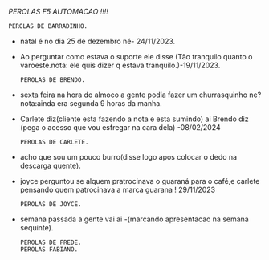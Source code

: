 *PEROLAS F5 AUTOMACAO !!!!*
     

    PEROLAS DE BARRADINHO.
* natal é no dia 25 de dezembro né- 24/11/2023.
* Ao perguntar como estava o suporte ele disse (Tão tranquilo quanto o varoeste.nota: ele quis dizer q estava tranquilo.)-19/11/2023.

      PEROLAS DE BRENDO.
* sexta feira na hora do almoco a gente podia fazer um churrasquinho ne?nota:ainda era segunda 9 horas da manha.
* Carlete diz(cliente esta fazendo a nota e esta sumindo) ai Brendo diz (pega o acesso que vou esfregar na cara dela) -08/02/2024

      PEROLAS DE CARLETE.
* acho que sou um pouco burro(disse logo apos colocar o dedo na descarga quente).
* joyce perguntou se alquem  pratrocinava o guaraná para o café,e carlete pensando quem patrocinava a marca guarana ! 29/11/2023

      PEROLAS DE JOYCE.
* semana passada a gente vai ai -(marcando apresentacao na semana sequinte).

      PEROLAS DE FREDE.
      PEROLAS FABIANO. 









  
